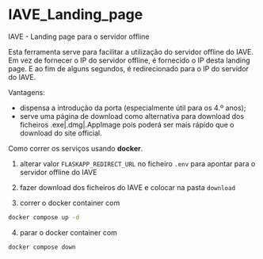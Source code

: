 # IAVE_Landing_page
IAVE - Landing page para o servidor offline


Esta ferramenta serve para facilitar a utilização do servidor offline do IAVE.
Em vez de fornecer o IP do servidor offline, é fornecido o IP desta landing page. E ao fim de alguns segundos, é redirecionado para o IP do servidor do IAVE.

Vantagens:
- dispensa a introdução da porta (especialmente útil para os 4.º anos);
- serve uma página de download como alternativa para download dos ficheiros .exe|.dmg|.AppImage pois poderá ser mais rápido que o download do site official.



Como correr os serviços usando **docker**.
1. alterar valor `FLASKAPP_REDIRECT_URL` no ficheiro `.env` para apontar para o servidor offline do IAVE

2. fazer download dos ficheiros do IAVE e colocar na pasta `download`

3. correr o docker container com 
```bash
docker compose up -d
```

4. parar o docker container com 
```bash
docker compose down
```